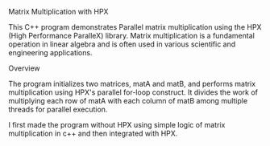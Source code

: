 Matrix Multiplication with HPX

This C++ program demonstrates Parallel matrix multiplication using the HPX (High Performance ParalleX) library. Matrix multiplication is a fundamental operation in linear algebra and is often used in various scientific and engineering applications.

Overview

The program initializes two matrices, matA and matB, and performs matrix multiplication using HPX's parallel for-loop construct. It divides the work of multiplying each row of matA with each column of matB among multiple threads for parallel execution.

I first made the program without HPX using simple logic of matrix multiplication in c++ and then integrated with HPX.
